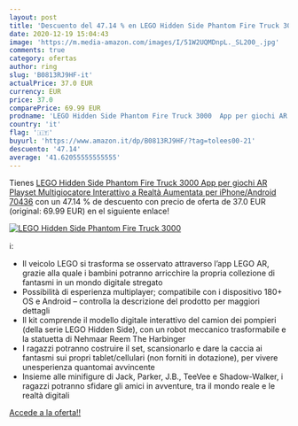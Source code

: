 ```yaml
---
layout: post
title: 'Descuento del 47.14 % en LEGO Hidden Side Phantom Fire Truck 3000'
date: 2020-12-19 15:04:43
image: 'https://m.media-amazon.com/images/I/51W2UQMDnpL._SL200_.jpg'
comments: true
category: ofertas
author: ring
slug: 'B0813RJ9HF-it'
actualPrice: 37.0 EUR
currency: EUR
price: 37.0
comparePrice: 69.99 EUR
prodname: 'LEGO Hidden Side Phantom Fire Truck 3000  App per giochi AR  Playset Multigiocatore Interattivo a Realtà Aumentata per iPhone/Android  70436'
country: 'it'
flag: '🇮🇹'
buyurl: 'https://www.amazon.it/dp/B0813RJ9HF/?tag=tolees00-21'
descuento: '47.14'
average: '41.62055555555555'
---
```


Tienes [LEGO Hidden Side Phantom Fire Truck 3000  App per giochi AR  Playset Multigiocatore Interattivo a Realtà Aumentata per iPhone/Android  70436](https://www.amazon.it/dp/B0813RJ9HF/?tag=tolees00-21) con un 47.14 % de descuento con precio de oferta de 37.0 EUR (original: 69.99 EUR) en el siguiente enlace!

[![LEGO Hidden Side Phantom Fire Truck 3000](https://m.media-amazon.com/images/I/51W2UQMDnpL._SL200_.jpg)](https://www.amazon.it/dp/B0813RJ9HF/?tag=tolees00-21)

ℹ️:

- Il veicolo LEGO si trasforma se osservato attraverso l’app LEGO AR, grazie alla quale i bambini potranno arricchire la propria collezione di fantasmi in un mondo digitale stregato
- Possibilità di esperienza multiplayer; compatibile con i dispositivo 180+ OS e Android – controlla la descrizione del prodotto per maggiori dettagli
- Il kit comprende il modello digitale interattivo del camion dei pompieri (della serie LEGO Hidden Side), con un robot meccanico trasformabile e la statuetta di Nehmaar Reem The Harbinger
- I ragazzi potranno costruire il set, scansionarlo e dare la caccia ai fantasmi sui propri tablet/cellulari (non forniti in dotazione), per vivere unesperienza quantomai avvincente
- Insieme alle minifigure di Jack, Parker, J.B., TeeVee e Shadow-Walker, i ragazzi potranno sfidare gli amici in avventure, tra il mondo reale e le realtà digitali

[Accede a la oferta!!](https://www.amazon.it/dp/B0813RJ9HF/?tag=tolees00-21)
